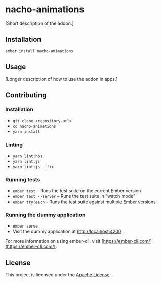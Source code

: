 nacho-animations
==============================================================================

[Short description of the addon.]

Installation
------------------------------------------------------------------------------

```
ember install nacho-animations
```


Usage
------------------------------------------------------------------------------

[Longer description of how to use the addon in apps.]


Contributing
------------------------------------------------------------------------------

### Installation

* `git clone <repository-url>`
* `cd nacho-animations`
* `yarn install`

### Linting

* `yarn lint:hbs`
* `yarn lint:js`
* `yarn lint:js --fix`

### Running tests

* `ember test` – Runs the test suite on the current Ember version
* `ember test --server` – Runs the test suite in "watch mode"
* `ember try:each` – Runs the test suite against multiple Ember versions

### Running the dummy application

* `ember serve`
* Visit the dummy application at [http://localhost:4200](http://localhost:4200).

For more information on using ember-cli, visit [https://ember-cli.com/](https://ember-cli.com/).

License
------------------------------------------------------------------------------

This project is licensed under the [Apache License](LICENSE.md).
